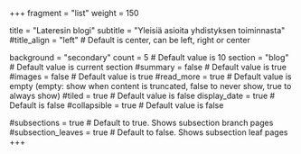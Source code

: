 +++
fragment = "list"
weight = 150

title = "Lateresin blogi"
subtitle = "Yleisiä asioita yhdistyksen toiminnasta"
#title_align = "left" # Default is center, can be left, right or center

background = "secondary"
count = 5 # Default value is 10
section = "blog" # Default value is current section
#summary = false # Default value is true
#images = false # Default value is true
#read_more = true # Default value is empty (empty: show when content is truncated, false to never show, true to always show)
#tiled = true # Default value is false
display_date = true # Default is false
#collapsible = true # Default value is false

#subsections = true # Default to true. Shows subsection branch pages
#subsection_leaves = true # Default to false. Shows subsection leaf pages
+++
